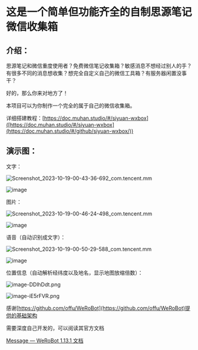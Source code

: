 # 这是一个简单但功能齐全的自制思源笔记微信收集箱
## 介绍：

思源笔记和微信重度使用者？免费微信笔记收集箱？敏感消息不想经过别人的手？有很多不同的消息想收集？想完全自定义自己的微信工具箱？有服务器闲置没事干？

好的，那么你来对地方了！

本项目可以为你制作一个完全的属于自己的微信收集箱。

详细搭建教程：[https://doc.muhan.studio/#/siyuan-wxbox]([https://doc.muhan.studio/#/siyuan-wxbox](https://doc.muhan.studio/#/github/siyuan-wxbox/))

## 演示图：

文字：

​![Screenshot_2023-10-19-00-43-36-692_com.tencent.mm](assets/Screenshot_2023-10-19-00-43-36-692_com.tencent.mm-20231019004425-544y7q5.jpg)​

​![image](assets/image-20231019004538-dswegt7.png)​

图片：

​![Screenshot_2023-10-19-00-46-24-498_com.tencent.mm](assets/Screenshot_2023-10-19-00-46-24-498_com.tencent.mm-20231019004644-dd5d11u.jpg)​

​![image](assets/image-20231019004743-758i233.png)​

语音（自动识别成文字）：

​![Screenshot_2023-10-19-00-50-29-588_com.tencent.mm](assets/Screenshot_2023-10-19-00-50-29-588_com.tencent.mm-20231019005058-m6xp5tf.jpg)​

​![image](assets/image-20231019005051-lux42c4.png)

位置信息（自动解析经纬度以及地名，显示地图放缩倍数）：

​![image-DDlhDdt.png](assets/image-DDlhDdt.png)​

​![image-iE5rFVR.png](assets/image-iE5rFVR.png)​

感谢[https://github.com/offu/WeRoBot](https://github.com/offu/WeRoBot)提供的基础架构

需要深度自己开发的，可以阅读其官方文档

[Message — WeRoBot 1.13.1 文档](https://werobot.readthedocs.io/zh_CN/latest/messages.html)
